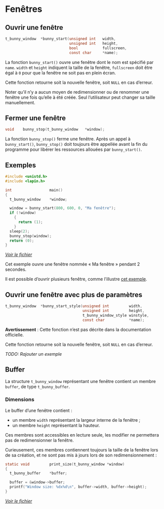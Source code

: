 
# Fenêtres #

## Ouvrir une fenêtre ##

```c
t_bunny_window	*bunny_start(unsigned int	width,
							 unsigned int	height,
							 bool			fullscreen,
							 const char		*name);
```

La fonction `bunny_start()` ouvre une fenêtre dont le nom est spécifié par
`name`. `width` et `height` indiquent la taille de la fenêtre, `fullscreen`
doit être égal à `0` pour que la fenêtre ne soit pas en plein écran.

Cette fonction retourne soit la nouvelle fenêtre, soit `NULL` en cas d’erreur.

Noter qu’il n’y a aucun moyen de redimensionner ou de renommer
une fenêtre une fois qu’elle à été créée.
Seul l’utilisateur peut changer sa taille manuellement.

## Fermer une fenêtre ##

```c
void	bunny_stop(t_bunny_window	*window);
```

La fonction `bunny_stop()` ferme une fenêtre.
Après un appel à `bunny_start()`, `bunny_stop()` doit toujours
être appellée avant la fin du programme pour libérer les ressources
allouées par `bunny_start()`.

## Exemples ##

```c
#include <unistd.h>
#include <lapin.h>

int					main()
{
  t_bunny_window	*window;

  window = bunny_start(800, 600, 0, "Ma fenêtre");
  if (!window)
    {
      return (1);
    }
  sleep(2);
  bunny_stop(window);
  return (0);
}
```

*[Voir le fichier](https://github.com/motet-a/liblapin-tutorial/blob/master/examples/window/bunny_start.c)*

Cet exemple ouvre une fenêtre nommée « Ma fenêtre » pendant 2 secondes.

Il est possible d’ouvrir plusieurs fenêtre, comme l’illustre [cet exemple](https://github.com/motet-a/liblapin-tutorial/blob/master/examples/window/multiple_window.c).

## Ouvrir une fenêtre avec plus de paramètres ##

```c
t_bunny_window	*bunny_start_style(unsigned int			width,
								   unsigned int			height,
								   t_bunny_window_style	winstyle,
								   const char			*name);
```

**Avertissement** : Cette fonction n’est pas décrite dans la
documentation officielle.

Cette fonction retourne soit la nouvelle fenêtre, soit `NULL` en cas d’erreur.

*TODO: Rajouter un exemple*

## Buffer ##

La structure `t_bunny_window` représentant une fenêtre contient
un membre `buffer`, de type `t_bunny_buffer`.

### Dimensions ###

Le buffer d’une fenêtre contient :
  - un membre `width` représentant la largeur interne de la fenêtre ;
  - un membre `height` représentant la hauteur.

Ces membres sont accessibles en lecture seule, les modifier ne
permettera pas de redimensionner la fenêtre.

Curieusement, ces membres contiennent toujours la taille de la
fenêtre lors de sa création, et ne sont pas mis à jours lors de
son redimensionnement :

```c
static void			print_size(t_bunny_window *window)
{
  t_bunny_buffer	*buffer;

  buffer = &window->buffer;
  printf("Window size: %dx%d\n", buffer->width, buffer->height);
}
```

*[Voir le fichier](https://github.com/motet-a/liblapin-tutorial/blob/master/examples/window/size.c)*

